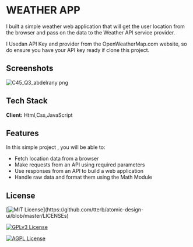 # WEATHER APP
I built  a simple weather web application that will get the user location from the browser and pass on the data to the Weather API service provider. 

I Usedan API Key and provider from the OpenWeatherMap.com website, so do ensure you have your API key ready if clone this project.





## Screenshots
![C45_Q3_abdelrany png](https://user-images.githubusercontent.com/79026033/200560462-d560c600-415e-422a-972a-8e5b054a4ae0.jpg)

## Tech Stack

**Client:**  Html,Css,JavaScript


## Features

In this simple project , you will be able to:

* Fetch location data from a browser
* Make requests from an API using required parameters
* Use responses from an API to build a web application 
* Handle raw data and format them using the Math Module
## License

[![MIT License](https://img.shields.io/apm/l/atomic-design-ui.svg?)](https://github.com/tterb/atomic-design-ui/blob/master/LICENSEs)

[![GPLv3 License](https://img.shields.io/badge/License-GPL%20v3-yellow.svg)](https://opensource.org/licenses/)

[![AGPL License](https://img.shields.io/badge/license-AGPL-blue.svg)](http://www.gnu.org/licenses/agpl-3.0)

